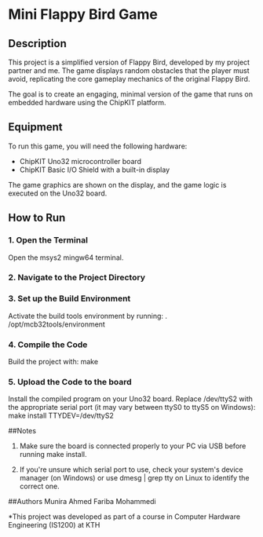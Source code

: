 # Mini Flappy Bird Game

## Description
This project is a simplified version of Flappy Bird, developed by my project partner and me. The game displays random obstacles that the player must avoid, replicating the core gameplay mechanics of the original Flappy Bird.

The goal is to create an engaging, minimal version of the game that runs on embedded hardware using the ChipKIT platform.

## Equipment
To run this game, you will need the following hardware:

- ChipKIT Uno32 microcontroller board  
- ChipKIT Basic I/O Shield with a built-in display

The game graphics are shown on the display, and the game logic is executed on the Uno32 board.

## How to Run

### 1. Open the Terminal
Open the msys2 mingw64 terminal.

### 2. Navigate to the Project Directory

### 3. Set up the Build Environment
Activate the build tools environment by running:
. /opt/mcb32tools/environment

### 4. Compile the Code
Build the project with:
make

### 5. Upload the Code to the board
Install the compiled program on your Uno32 board. Replace /dev/ttyS2 with the appropriate serial port (it may vary between ttyS0 to ttyS5 on Windows):
make install TTYDEV=/dev/ttyS2

##Notes
1. Make sure the board is connected properly to your PC via USB before running make install.

2. If you're unsure which serial port to use, check your system's device manager (on Windows) or use dmesg | grep tty on Linux to identify the correct one.

##Authors
Munira Ahmed
Fariba Mohammedi 

*This project was developed as part of a course in Computer Hardware Engineering (IS1200) at KTH



